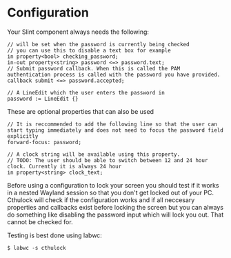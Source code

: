 # Configuration
Your Slint component always needs the following:
```slint
// will be set when the password is currently being checked
// you can use this to disable a text box for example
in property<bool> checking_password;
in-out property<string> password <=> password.text;
// Submit password callback. When this is called the PAM authentication process is called with the password you have provided.
callback submit <=> password.accepted;

// A LineEdit which the user enters the password in
password := LineEdit {}
```
These are optional properties that can also be used
```slint
// It is reccommended to add the following line so that the user can start typing immediately and does not need to focus the password field explicitly
forward-focus: password;

// A clock string will be available using this property. 
// TODO: The user should be able to switch between 12 and 24 hour clock. Currently it is always 24 hour
in property<string> clock_text;
```

Before using a configuration to lock your screen you should test if it works in a nested Wayland session so that you don't get locked out of your PC. Cthulock will check if the configuration works and if all neccesary properties and callbacks exist before locking the screen but you can always do something like disabling the password input which will lock you out. That cannot be checked for.

Testing is best done using labwc:
```
$ labwc -s cthulock
```